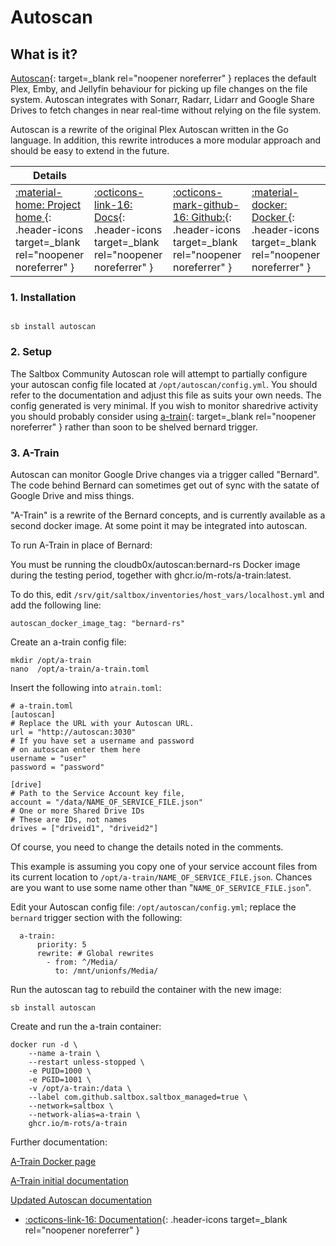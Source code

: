 # Autoscan

## What is it?

[Autoscan](https://github.com/Cloudbox/autoscan){: target=_blank rel="noopener noreferrer" } replaces the default Plex, Emby, and Jellyfin behaviour for picking up file changes on the file system. Autoscan integrates with Sonarr, Radarr, Lidarr and Google Share Drives to fetch changes in near real-time without relying on the file system.

Autoscan is a rewrite of the original Plex Autoscan written in the Go language. In addition, this rewrite introduces a more modular approach and should be easy to extend in the future.

| Details     |             |             |             |
|-------------|-------------|-------------|-------------|
| [:material-home: Project home ](https://github.com/Cloudbox/autoscan){: .header-icons target=_blank rel="noopener noreferrer" } | [:octicons-link-16: Docs](https://github.com/Cloudbox/autoscan){: .header-icons target=_blank rel="noopener noreferrer" } | [:octicons-mark-github-16: Github:](https://github.com/Cloudbox/autoscan){: .header-icons target=_blank rel="noopener noreferrer" } | [:material-docker: Docker ](https://hub.docker.com/r/cloudb0x/autoscan){: .header-icons target=_blank rel="noopener noreferrer" }|

### 1. Installation

``` shell

sb install autoscan

```

### 2. Setup

The Saltbox Community Autoscan role will attempt to partially configure your autoscan config file located at `/opt/autoscan/config.yml`. You should refer to the documentation and adjust this file as suits your own needs. The config generated is very minimal. If you wish to monitor sharedrive activity you should probably consider using [a-train](https://github.com/m-rots/a-train/pkgs/container/a-train){: target=_blank rel="noopener noreferrer" } rather than soon to be shelved bernard trigger.

### 3. A-Train

Autoscan can monitor Google Drive changes via a trigger called "Bernard".  The code behind Bernard can sometimes get out of sync with the satate of Google Drive and miss things.  

"A-Train" is a rewrite of the Bernard concepts, and is currently available as a second docker image.  At some point it may be integrated into autoscan.

To run A-Train in place of Bernard:

You must be running the cloudb0x/autoscan:bernard-rs Docker image during the testing period, together with ghcr.io/m-rots/a-train:latest.

To do this, edit `/srv/git/saltbox/inventories/host_vars/localhost.yml` and add the following line:

```
autoscan_docker_image_tag: "bernard-rs"
```

Create an a-train config file:

```
mkdir /opt/a-train
nano  /opt/a-train/a-train.toml
```

Insert the following into `atrain.toml`:

```
# a-train.toml
[autoscan]
# Replace the URL with your Autoscan URL.
url = "http://autoscan:3030"
# If you have set a username and password
# on autoscan enter them here
username = "user"
password = "password"

[drive]
# Path to the Service Account key file,
account = "/data/NAME_OF_SERVICE_FILE.json"
# One or more Shared Drive IDs
# These are IDs, not names
drives = ["driveid1", "driveid2"]
```

Of course, you need to change the details noted in the comments.

This example is assuming you copy one of your service account files from its current location to `/opt/a-train/NAME_OF_SERVICE_FILE.json`.  Chances are you want to use some name other than "`NAME_OF_SERVICE_FILE.json`".

Edit your Autoscan config file: `/opt/autoscan/config.yml`; replace the `bernard` trigger section with the following:

```
  a-train:
      priority: 5
      rewrite: # Global rewrites
        - from: ^/Media/
          to: /mnt/unionfs/Media/
```

Run the autoscan tag to rebuild the container with the new image:

```
sb install autoscan
```

Create and run the a-train container:

```
docker run -d \
    --name a-train \
    --restart unless-stopped \
    -e PUID=1000 \
    -e PGID=1001 \
    -v /opt/a-train:/data \
    --label com.github.saltbox.saltbox_managed=true \
    --network=saltbox \
    --network-alias=a-train \
    ghcr.io/m-rots/a-train
```

Further documentation:

[A-Train Docker page](https://github.com/users/m-rots/packages/container/package/a-train)

[A-Train initial documentation](https://gist.github.com/m-rots/f345fd2cfc44585266b620feb9fbd612)

[Updated Autoscan documentation](https://github.com/Cloudbox/autoscan/tree/bernard-rs#a-train)


- [:octicons-link-16: Documentation](https://github.com/Cloudbox/autoscan){: .header-icons target=_blank rel="noopener noreferrer" }
